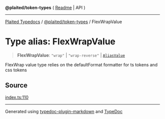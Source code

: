 **@plaited/token-types** ( [Readme](../README.md) \| API )

***

[Plaited Typedocs](../../../modules.md) / [@plaited/token-types](../modules.md) / FlexWrapValue

# Type alias: FlexWrapValue

> **FlexWrapValue**: `"wrap"` \| `"wrap-reverse"` \| [`AliasValue`](AliasValue.md)

FlexWrap value type relies on the defaultFormat formatter for ts tokens and css tokens

## Source

[index.ts:110](https://github.com/plaited/plaited/blob/b151218/libs/token-types/src/index.ts#L110)

***

Generated using [typedoc-plugin-markdown](https://www.npmjs.com/package/typedoc-plugin-markdown) and [TypeDoc](https://typedoc.org/)
